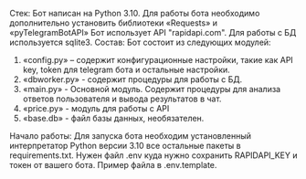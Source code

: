 ﻿Стек:
Бот написан на Python 3.10.
Для работы бота необходимо дополнительно установить библиотеки «Requests» и «pyTelegramBotAPI»
Бот использует API "rapidapi.com". 
Для работы с БД используется sqlite3.
Состав:
Бот состоит из следующих модулей:
1. «config.py» – содержит конфигурационные настройки, такие как API key, token для telegram бота и остальные настройки.
2. «dbworker.py» - содержит процедуры для работы с БД.
3. «main.py» - Основной модуль. Содержит процедуры для анализа ответов пользователя и вывода результатов в чат.
4. «price.py» - модуль для работы c API
5. «base.db» - файл базы данных, необязателен.

Начало работы:
Для запуска бота необходим установленный интерпретатор Python версии 3.10 все остальные пакеты в requirements.txt. Нужен файл .env куда нужно сохранить RAPIDAPI_KEY и токен от вашего бота. Пример файла в .env.template.